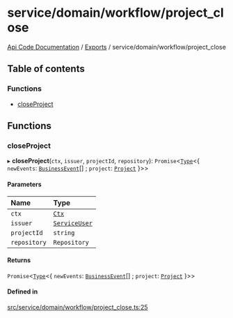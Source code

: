 # service/domain/workflow/project\_close
 
[Api Code Documentation](../README.md) / [Exports](../modules.md) / service/domain/workflow/project\_close

## Table of contents

### Functions

- [closeProject](service_domain_workflow_project_close.md#closeproject)

## Functions

### closeProject

▸ **closeProject**(`ctx`, `issuer`, `projectId`, `repository`): `Promise`<[`Type`](result.md#type)<{ `newEvents`: [`BusinessEvent`](service_domain_business_event.md#businessevent)[] ; `project`: [`Project`](../interfaces/service_domain_workflow_project.Project.md)  }\>\>

#### Parameters

| Name | Type |
| :------ | :------ |
| `ctx` | [`Ctx`](../interfaces/lib_ctx.Ctx.md) |
| `issuer` | [`ServiceUser`](../interfaces/service_domain_organization_service_user.ServiceUser.md) |
| `projectId` | `string` |
| `repository` | `Repository` |

#### Returns

`Promise`<[`Type`](result.md#type)<{ `newEvents`: [`BusinessEvent`](service_domain_business_event.md#businessevent)[] ; `project`: [`Project`](../interfaces/service_domain_workflow_project.Project.md)  }\>\>

#### Defined in

[src/service/domain/workflow/project_close.ts:25](https://github.com/openkfw/TruBudget/blob/b9aaff0/api/src/service/domain/workflow/project_close.ts#L25)

